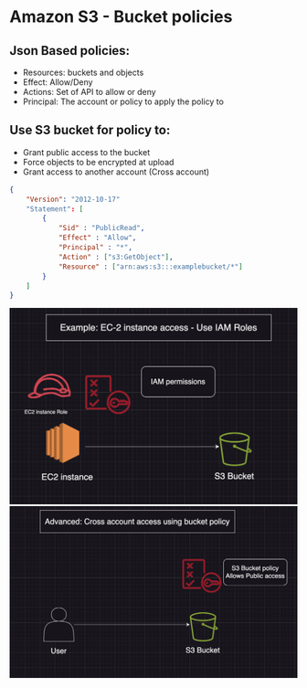 # Amazon S3 - Bucket policies

## Json Based policies: 
* Resources: buckets and objects 
* Effect: Allow/Deny
* Actions: Set of API to allow or deny
* Principal: The account or policy to apply the policy to

## Use S3 bucket for policy to: 
* Grant public access to the bucket
* Force objects to be encrypted at upload
* Grant access to another account (Cross account)

```json
{
    "Version": "2012-10-17"
    "Statement": [
        {
            "Sid" : "PublicRead",
            "Effect" : "Allow",
            "Principal" : "*",
            "Action" : ["s3:GetObject"],
            "Resource" : ["arn:aws:s3:::examplebucket/*"]
        }
    ]
}
```
![./AWSPractice](./Images/s3-1.png)
![./AWSPractice](./Images/s3-2.png)

